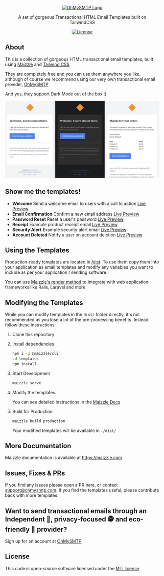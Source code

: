 <div align="center">
  <p><a href="https://ohmysmtp.com" target="_blank"><img src="https://docs.ohmysmtp.com/img/logo.png" width="200" alt="OhMySMTP Logo"></a></p>
  <p>A set of gorgeous Transactional HTML Email Templates built on TailwindCSS</p>
  <div>

  [![License][license-shield]][license]

  </div>
</div>

## About

This is a collection of gorgeous HTML transactional email templates, built using [Maizzle](https://maizzle.com/) and [Tailwind CSS](https://tailwindcss.com/).

They are completely free and you can use them anywhere you like, although of course we recommend using our very own transactional email provider, [OhMySMTP](https://ohmysmtp.com)

And yes, they support Dark Mode out of the box :)

![Screenshot of HTML transactional emails](screenshot.png)

## Show me the templates!

- **Welcome** Send a welcome email to users with a call to action [Live Preview](todo)
- **Email Confirmation** Confirm a new email address [Live Preview](todo)
- **Password Reset** Reset a user's password [Live Preview](todo)
- **Receipt** Example product receipt email [Live Preview](todo)
- **Security Alert** Example security alert email [Live Preview](todo)
- **Account Deleted** Notify a user on account deletion [Live Preview](todo)

## Using the Templates

Production-ready templates are located in [/dist](./dist). To use them copy them into your application as email templates and modify any variables you want to include as per your application / sending software.

You can use [Maizzle's render method](https://maizzle.com/docs/nodejs/) to integrate with web application frameworks like Rails, Laravel and more.

## Modifying the Templates

While you can modify templates in the `dist/` folder directly, it's not recommended as you lose a lot of the pre-processing benefits. Instead follow these instructions:

1. Clone this repository

2. Install dependencies

   ```sh
   npm i -g @maizzle/cli
   cd templates
   npm install
   ```

3. Start Development

   ```sh
   maizzle serve
   ```

4. Modify the templates

   You can see detailed instructions in the [Maizzle Docs](https://maizzle.com)

5. Build for Production

   ```sh
   maizzle build production
   ```
   Your modified templates will be available in `./dist/`

## More Documentation

Maizzle documentation is available at https://maizzle.com

## Issues, Fixes & PRs

If you find any issues please open a PR here, or contact support@ohmysmtp.com. If you find the templates useful, please contribute back with more templates.

## Want to send transactional emails through an Independent 💪, privacy-focused 🕵️ and eco-friendly 🌱 provider?

Sign up for an account at [OhMySMTP](https://ohmysmtp.com)

## License

This code is open-source software licensed under the [MIT license](https://opensource.org/licenses/MIT).

[npm]: https://www.npmjs.com/package/ohmysmtp/templates
[npm-stats]: https://npm-stat.com/charts.html?package=%40ohmysmtp%2Ftemplates&from=2019-03-27
[npm-version-shield]: https://img.shields.io/npm/v/ohmysmtp/templates.svg?style=flat-square
[npm-stats-shield]: https://img.shields.io/npm/dt/ohmysmtp/templates.svg?style=flat-square&color=6875f5
[github-ci]: https://github.com/ohmysmtp/templates/actions
[github-ci-shield]: https://img.shields.io/github/workflow/status/ohmysmtp/cli/Node.js%20CI?style=flat-square
[license]: ./LICENSE
[license-shield]: https://img.shields.io/npm/l/ohmysmtp/templates.svg?style=flat-square&color=0e9f6e
